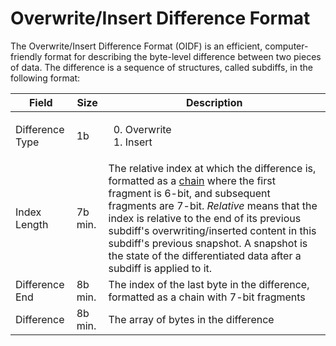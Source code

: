 # Overwrite/Insert Difference Format

The Overwrite/Insert Difference Format (OIDF) is an efficient, computer-friendly format for describing the byte-level difference between two pieces of data. The difference is a sequence of structures, called subdiffs, in the following format:

Field          |Size   |Description
---------------|-------|-----------
Difference Type|1b     |<ol start="0"><li>Overwrite<li>Insert
Index Length   |7b min.|The relative index at which the difference is, formatted as a [chain](https://github.com/ghoomy/universe/blob/main/computer%20science/chain.md) where the first fragment is 6-bit, and subsequent fragments are 7-bit. *Relative* means that the index is relative to the end of its previous subdiff's overwriting/inserted content in this subdiff's previous snapshot. A snapshot is the state of the differentiated data after a subdiff is applied to it.
Difference End |8b min.|The index of the last byte in the difference, formatted as a chain with 7-bit fragments
Difference     |8b min.|The array of bytes in the difference
